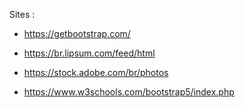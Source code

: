 Sites : 
* https://getbootstrap.com/

* https://br.lipsum.com/feed/html

* https://stock.adobe.com/br/photos

* https://www.w3schools.com/bootstrap5/index.php
